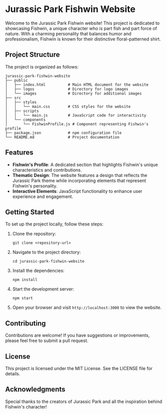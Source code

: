 # Jurassic Park Fishwin Website

Welcome to the Jurassic Park Fishwin website! This project is dedicated to showcasing Fishwin, a unique character who is part fish and part force of nature. With a charming personality that balances humor and professionalism, Fishwin is known for their distinctive floral-patterned shirt.

## Project Structure

The project is organized as follows:

```
jurassic-park-fishwin-website
├── public
│   ├── index.html          # Main HTML document for the website
│   ├── logos               # Directory for logo images
│   └── images              # Directory for additional images
├── src
│   ├── styles
│   │   └── main.css        # CSS styles for the website
│   ├── scripts
│   │   └── main.js         # JavaScript code for interactivity
│   └── components
│       └── FishwinProfile.js # Component representing Fishwin's profile
├── package.json            # npm configuration file
└── README.md               # Project documentation
```

## Features

- **Fishwin's Profile**: A dedicated section that highlights Fishwin's unique characteristics and contributions.
- **Thematic Design**: The website features a design that reflects the Jurassic Park theme while incorporating elements that represent Fishwin's personality.
- **Interactive Elements**: JavaScript functionality to enhance user experience and engagement.

## Getting Started

To set up the project locally, follow these steps:

1. Clone the repository:
   ```
   git clone <repository-url>
   ```

2. Navigate to the project directory:
   ```
   cd jurassic-park-fishwin-website
   ```

3. Install the dependencies:
   ```
   npm install
   ```

4. Start the development server:
   ```
   npm start
   ```

5. Open your browser and visit `http://localhost:3000` to view the website.

## Contributing

Contributions are welcome! If you have suggestions or improvements, please feel free to submit a pull request.

## License

This project is licensed under the MIT License. See the LICENSE file for details.

## Acknowledgments

Special thanks to the creators of Jurassic Park and all the inspiration behind Fishwin's character!